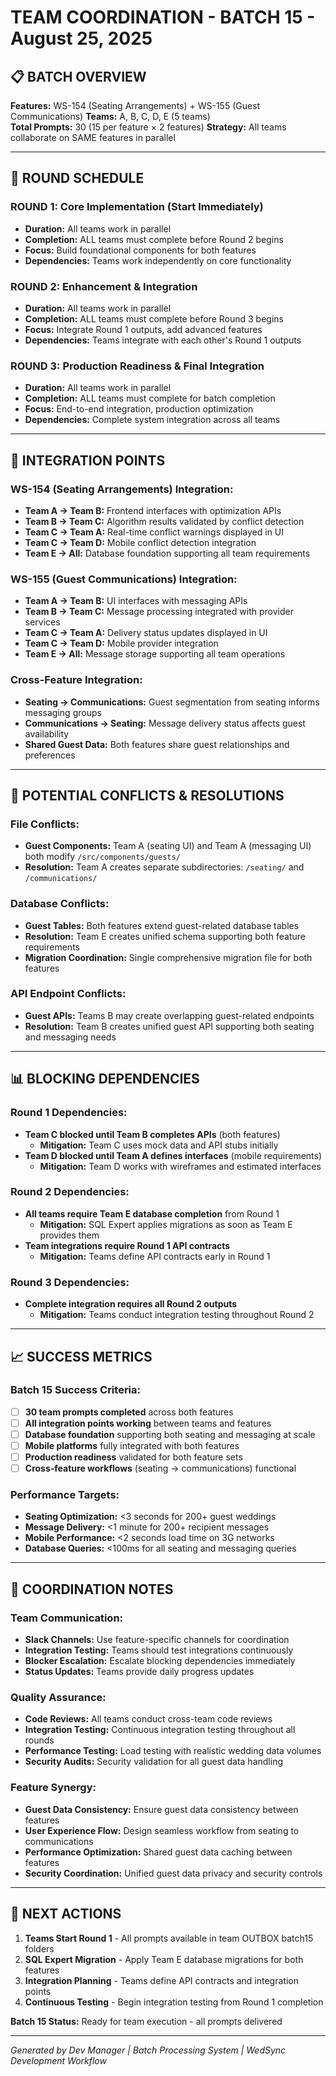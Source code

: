 # TEAM COORDINATION - BATCH 15 - August 25, 2025

## 📋 BATCH OVERVIEW

**Features:** WS-154 (Seating Arrangements) + WS-155 (Guest Communications)
**Teams:** A, B, C, D, E (5 teams)  
**Total Prompts:** 30 (15 per feature × 2 features)
**Strategy:** All teams collaborate on SAME features in parallel

---

## 🔄 ROUND SCHEDULE

### ROUND 1: Core Implementation (Start Immediately)
- **Duration:** All teams work in parallel
- **Completion:** ALL teams must complete before Round 2 begins
- **Focus:** Build foundational components for both features
- **Dependencies:** Teams work independently on core functionality

### ROUND 2: Enhancement & Integration  
- **Duration:** All teams work in parallel
- **Completion:** ALL teams must complete before Round 3 begins
- **Focus:** Integrate Round 1 outputs, add advanced features
- **Dependencies:** Teams integrate with each other's Round 1 outputs

### ROUND 3: Production Readiness & Final Integration
- **Duration:** All teams work in parallel  
- **Completion:** ALL teams must complete for batch completion
- **Focus:** End-to-end integration, production optimization
- **Dependencies:** Complete system integration across all teams

---

## 🔗 INTEGRATION POINTS

### WS-154 (Seating Arrangements) Integration:
- **Team A → Team B:** Frontend interfaces with optimization APIs
- **Team B → Team C:** Algorithm results validated by conflict detection
- **Team C → Team A:** Real-time conflict warnings displayed in UI
- **Team C → Team D:** Mobile conflict detection integration
- **Team E → All:** Database foundation supporting all team requirements

### WS-155 (Guest Communications) Integration:
- **Team A → Team B:** UI interfaces with messaging APIs
- **Team B → Team C:** Message processing integrated with provider services
- **Team C → Team A:** Delivery status updates displayed in UI
- **Team C → Team D:** Mobile provider integration
- **Team E → All:** Message storage supporting all team operations

### Cross-Feature Integration:
- **Seating → Communications:** Guest segmentation from seating informs messaging groups
- **Communications → Seating:** Message delivery status affects guest availability
- **Shared Guest Data:** Both features share guest relationships and preferences

---

## 🚨 POTENTIAL CONFLICTS & RESOLUTIONS

### File Conflicts:
- **Guest Components:** Team A (seating UI) and Team A (messaging UI) both modify `/src/components/guests/`
- **Resolution:** Team A creates separate subdirectories: `/seating/` and `/communications/`

### Database Conflicts:
- **Guest Tables:** Both features extend guest-related database tables
- **Resolution:** Team E creates unified schema supporting both feature requirements
- **Migration Coordination:** Single comprehensive migration file for both features

### API Endpoint Conflicts:
- **Guest APIs:** Teams B may create overlapping guest-related endpoints
- **Resolution:** Team B creates unified guest API supporting both seating and messaging needs

---

## 📊 BLOCKING DEPENDENCIES

### Round 1 Dependencies:
- **Team C blocked until Team B completes APIs** (both features)
  - **Mitigation:** Team C uses mock data and API stubs initially
- **Team D blocked until Team A defines interfaces** (mobile requirements)
  - **Mitigation:** Team D works with wireframes and estimated interfaces

### Round 2 Dependencies:  
- **All teams require Team E database completion** from Round 1
  - **Mitigation:** SQL Expert applies migrations as soon as Team E provides them
- **Team integrations require Round 1 API contracts**
  - **Mitigation:** Teams define API contracts early in Round 1

### Round 3 Dependencies:
- **Complete integration requires all Round 2 outputs**
  - **Mitigation:** Teams conduct integration testing throughout Round 2

---

## 📈 SUCCESS METRICS

### Batch 15 Success Criteria:
- [ ] **30 team prompts completed** across both features
- [ ] **All integration points working** between teams and features  
- [ ] **Database foundation** supporting both seating and messaging at scale
- [ ] **Mobile platforms** fully integrated with both features
- [ ] **Production readiness** validated for both feature sets
- [ ] **Cross-feature workflows** (seating → communications) functional

### Performance Targets:
- **Seating Optimization:** <3 seconds for 200+ guest weddings
- **Message Delivery:** <1 minute for 200+ recipient messages
- **Mobile Performance:** <2 seconds load time on 3G networks
- **Database Queries:** <100ms for all seating and messaging queries

---

## 🎯 COORDINATION NOTES

### Team Communication:
- **Slack Channels:** Use feature-specific channels for coordination
- **Integration Testing:** Teams should test integrations continuously  
- **Blocker Escalation:** Escalate blocking dependencies immediately
- **Status Updates:** Teams provide daily progress updates

### Quality Assurance:
- **Code Reviews:** All teams conduct cross-team code reviews
- **Integration Testing:** Continuous integration testing throughout all rounds
- **Performance Testing:** Load testing with realistic wedding data volumes
- **Security Audits:** Security validation for all guest data handling

### Feature Synergy:
- **Guest Data Consistency:** Ensure guest data consistency between features
- **User Experience Flow:** Design seamless workflow from seating to communications
- **Performance Optimization:** Shared guest data caching between features
- **Security Coordination:** Unified guest data privacy and security controls

---

## 📅 NEXT ACTIONS

1. **Teams Start Round 1** - All prompts available in team OUTBOX batch15 folders
2. **SQL Expert Migration** - Apply Team E database migrations for both features
3. **Integration Planning** - Teams define API contracts and integration points
4. **Continuous Testing** - Begin integration testing from Round 1 completion

**Batch 15 Status:** Ready for team execution - all prompts delivered

---

*Generated by Dev Manager | Batch Processing System | WedSync Development Workflow*